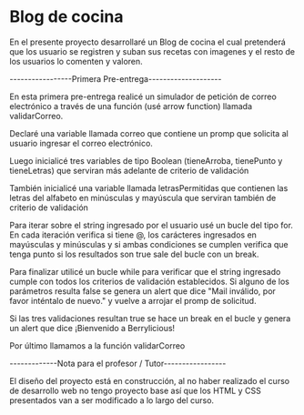 # Blog de cocina

En el presente proyecto desarrollaré un Blog de cocina el cual pretenderá que los usuario se registren y  suban sus recetas con imagenes y el resto de los usuarios lo comenten y valoren.

-----------------Primera Pre-entrega--------------------

En esta primera pre-entrega realicé un simulador de petición de correo electrónico a través de una función (usé arrow function) llamada validarCorreo.

Declaré una variable llamada correo que contiene un promp que solicita al usuario ingresar el correo electrónico.

Luego inicialicé tres variables de tipo Boolean (tieneArroba, tienePunto y tieneLetras) que serviran más adelante de criterio de validación

También inicialicé una variable llamada  letrasPermitidas que contienen las letras del alfabeto en minúsculas y mayúscula que serviran también de criterio de validación

Para iterar sobre el string ingresado por el usuario usé un bucle del tipo for. En cada iteración verifica si tiene @, los carácteres ingresados en mayúsculas y minúsculas y si ambas condiciones se cumplen verifica que tenga punto si los resultados son true sale del bucle con un break.

Para finalizar utilicé un bucle while para verificar que el string ingresado cumple con todos los criterios de validación establecidos. Si alguno de los parámetros resulta false se genera un alert que dice "Mail inválido, por favor inténtalo de nuevo." y vuelve a arrojar el promp de solicitud.

Si las tres validaciones resultan true se hace un break  en el bucle y genera un alert que dice ¡Bienvenido a Berrylicious!

Por último llamamos a la función validarCorreo

-------------Nota para el profesor / Tutor-----------------

 El diseño del proyecto está en construcción, al no haber realizado el curso de desarrollo web no tengo proyecto base así que los HTML y CSS presentados van a ser modificado a lo largo del curso. 